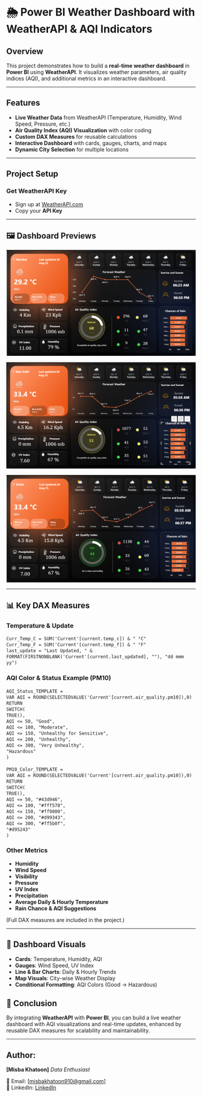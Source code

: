 # 🌦 Power BI Weather Dashboard with WeatherAPI & AQI Indicators
## Overview
This project demonstrates how to build a **real-time weather dashboard** in **Power BI** using **WeatherAPI**. It visualizes weather parameters, air quality indices (AQI), and additional metrics in an interactive dashboard.

---

## Features
- **Live Weather Data** from WeatherAPI (Temperature, Humidity, Wind Speed, Pressure, etc.)
- **Air Quality Index (AQI) Visualization** with color coding
- **Custom DAX Measures** for reusable calculations
- **Interactive Dashboard** with cards, gauges, charts, and maps
- **Dynamic City Selection** for multiple locations

---

##  Project Setup
### Get WeatherAPI Key
- Sign up at [WeatherAPI.com](https://www.weatherapi.com/)  
- Copy your **API Key**

---

## 🖼 Dashboard Previews
![Dashboard Screenshot](https://github.com/misba-coder/Power-BI-Weather-Dashboard-/blob/main/Screenshot1.png)

![Dashboard Screenshot](https://github.com/misba-coder/Power-BI-Weather-Dashboard-/blob/main/Screenshot2.png)

![Dashboard Screenshot](https://github.com/misba-coder/Power-BI-Weather-Dashboard-/blob/main/Screenshot3.png)

---
## 📊 Key DAX Measures
### Temperature & Update
```DAX
Curr_Temp_C = SUM('Current'[current.temp_c]) & " °C"
Curr_Temp_F = SUM('Current'[current.temp_f]) & " °F"
last_update = "Last Updated, " & FORMAT(FIRSTNONBLANK('Current'[current.last_updated], ""), "dd mmm yy")
```

### AQI Color & Status Example (PM10)
```DAX
AQI_Status_TEMPLATE = 
VAR AQI = ROUND(SELECTEDVALUE('Current'[current.air_quality.pm10]),0)
RETURN
SWITCH(
TRUE(),
AQI <= 50, "Good",
AQI <= 100, "Moderate",
AQI <= 150, "Unhealthy for Sensitive",
AQI <= 200, "Unhealthy",
AQI <= 300, "Very Unhealthy",
"Hazardous"
)

PM10_Color_TEMPLATE = 
VAR AQI = ROUND(SELECTEDVALUE('Current'[current.air_quality.pm10]),0)
RETURN
SWITCH(
TRUE(),
AQI <= 50, "#43d946",
AQI <= 100, "#fff570",
AQI <= 150, "#ff9800",
AQI <= 200, "#d99343",
AQI <= 300, "#ff5b0f",
"#d95243"
)
```

### Other Metrics
- **Humidity**  
- **Wind Speed**  
- **Visibility**  
- **Pressure**  
- **UV Index**  
- **Precipitation**  
- **Average Daily & Hourly Temperature**  
- **Rain Chance & AQI Suggestions**  

(Full DAX measures are included in the project.)

---

## 🎨 Dashboard Visuals
- **Cards**: Temperature, Humidity, AQI
- **Gauges**: Wind Speed, UV Index
- **Line & Bar Charts**: Daily & Hourly Trends
- **Map Visuals**: City-wise Weather Display
- **Conditional Formatting**: AQI Colors (Good → Hazardous)


## 📝 Conclusion
By integrating **WeatherAPI** with **Power BI**, you can build a live weather dashboard with AQI visualizations and real-time updates, enhanced by reusable DAX measures for scalability and maintainability.

---

## Author:
**[Misba Khatoon]**
*Data Enthusiast*

📧 Email: [misbakhatoon910@gmail.com]  
🔗 LinkedIn: [LinkedIn](https://www.linkedin.com/in/misba-khatoon-5067a3302) 
